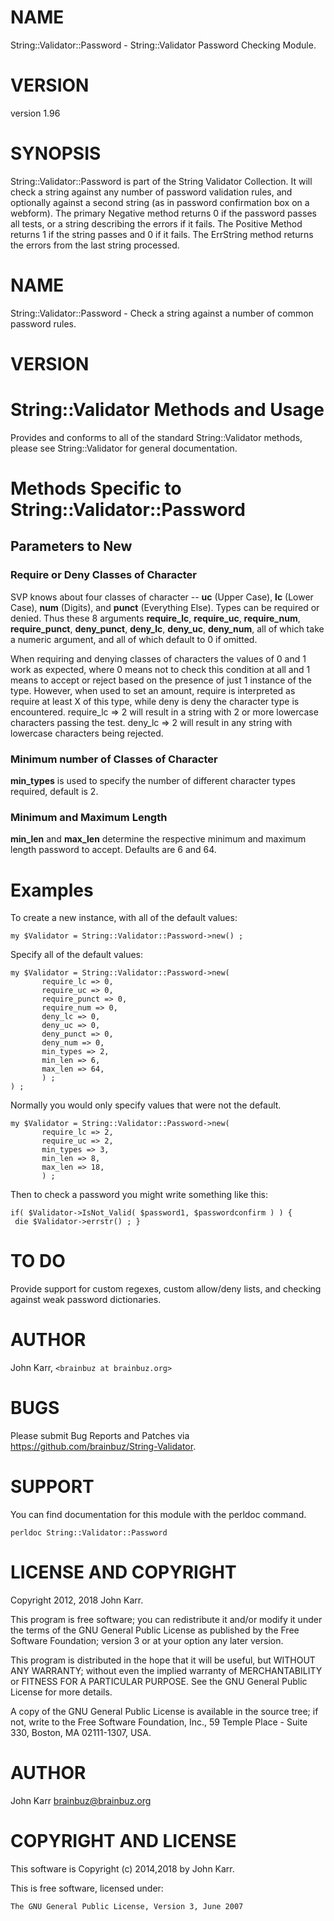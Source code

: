 # NAME

String::Validator::Password - String::Validator Password Checking Module.

# VERSION

version 1.96

# SYNOPSIS

String::Validator::Password is part of the String Validator Collection. It will
check a string against any number of password validation rules, and optionally
against a second string (as in password confirmation box on a webform). The
primary Negative method returns 0 if the password passes all tests, or a string
describing the errors if it fails. The Positive Method returns 1 if the string
passes and 0 if it fails. The ErrString method returns the errors from the last
string processed.

# NAME

String::Validator::Password - Check a string against a number of common password rules.

# VERSION

# String::Validator Methods and Usage

Provides and conforms to all of the standard String::Validator methods, please see
String::Validator for general documentation.

# Methods Specific to String::Validator::Password

## Parameters to New

### Require or Deny Classes of Character

SVP knows about four classes of character -- **uc** (Upper Case), **lc** (Lower Case),
**num** (Digits), and **punct** (Everything Else). Types can be required or denied.
Thus these 8 arguments
**require\_lc**, **require\_uc**, **require\_num**, **require\_punct**, **deny\_punct**,
**deny\_lc**, **deny\_uc**, **deny\_num**, all of which take a numeric argument, and all of
which default to 0 if omitted.

When requiring and denying classes of characters the values of 0 and 1 work as expected,
where 0 means not to check this condition at all and 1 means to accept or reject based on
the presence of just 1 instance of the type. However, when used to set an amount, require
is interpreted as require at least X of this type, while deny is deny the character type
is encountered. require\_lc => 2 will result in a string with 2 or more lowercase characters
passing the test. deny\_lc => 2 will result in any string with lowercase characters being
rejected.

### Minimum number of Classes of Character

**min\_types** is used to specify the number of different character types required,
default is 2.

### Minimum and Maximum Length

**min\_len** and **max\_len** determine the respective minimum and maximum length
password to accept. Defaults are 6 and 64.

# Examples

To create a new instance, with all of the default values:

    my $Validator = String::Validator::Password->new() ;

Specify all of the default values:

    my $Validator = String::Validator::Password->new(
           require_lc => 0,
           require_uc => 0,
           require_punct => 0,
           require_num => 0,
           deny_lc => 0,
           deny_uc => 0,
           deny_punct => 0,
           deny_num => 0,
           min_types => 2,
           min_len => 6,
           max_len => 64,
           ) ;
    ) ;

Normally you would only specify values that were not the default.

    my $Validator = String::Validator::Password->new(
           require_lc => 2,
           require_uc => 2,
           min_types => 3,
           min_len => 8,
           max_len => 18,
           ) ;

Then to check a password you might write something like this:

    if( $Validator->IsNot_Valid( $password1, $passwordconfirm ) ) {
     die $Validator->errstr() ; }

# TO DO

Provide support for custom regexes, custom allow/deny lists, and checking against weak
password dictionaries.

# AUTHOR

John Karr, `<brainbuz at brainbuz.org>`

# BUGS

Please submit Bug Reports and Patches via https://github.com/brainbuz/String-Validator.

# SUPPORT

You can find documentation for this module with the perldoc command.

    perldoc String::Validator::Password

# LICENSE AND COPYRIGHT

Copyright 2012, 2018 John Karr.

This program is free software; you can redistribute it and/or modify
it under the terms of the GNU General Public License as published by
the Free Software Foundation; version 3 or at your option
any later version.

This program is distributed in the hope that it will be useful,
but WITHOUT ANY WARRANTY; without even the implied warranty of
MERCHANTABILITY or FITNESS FOR A PARTICULAR PURPOSE.  See the
GNU General Public License for more details.

A copy of the GNU General Public License is available in the source tree;
if not, write to the Free Software Foundation, Inc.,
59 Temple Place - Suite 330, Boston, MA 02111-1307, USA.

# AUTHOR

John Karr <brainbuz@brainbuz.org>

# COPYRIGHT AND LICENSE

This software is Copyright (c) 2014,2018 by John Karr.

This is free software, licensed under:

    The GNU General Public License, Version 3, June 2007
